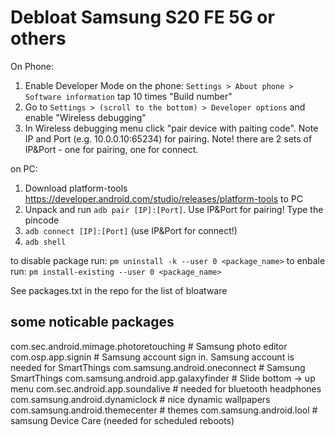 # Debloat Samsung S20 FE 5G or others 
On Phone:
1. Enable Developer Mode on the phone: ```Settings > About phone > Software information``` tap 10 times "Build number"
2. Go to ```Settings > (scroll to the bottom) > Developer options``` and enable "Wireless debugging"
3. In Wireless debugging menu click "pair device with paiting code". Note IP and Port (e.g. 10.0.0.10:65234) for pairing. Note! there are 2 sets of IP&Port - one for pairing, one for connect. 

on PC:
1. Download platform-tools https://developer.android.com/studio/releases/platform-tools to PC
2. Unpack and run ```adb pair [IP]:[Port]```. Use IP&Port for pairing! Type the pincode
3. ```adb connect [IP]:[Port]``` (use IP&Port for connect!)
4. ```adb shell```

to disable package run:
```pm uninstall -k --user 0 <package_name>```
to enbale run:
```pm install-existing --user 0 <package_name>```

See packages.txt in the repo for the list of bloatware

## some noticable packages

com.sec.android.mimage.photoretouching  # Samsung photo editor
com.osp.app.signin # Samsung account sign in. Samsung account is needed for SmartThings
com.samsung.android.oneconnect # Samsung SmartThings
com.samsung.android.app.galaxyfinder # Slide bottom -> up menu
com.sec.android.app.soundalive  # needed for bluetooth headphones
com.samsung.android.dynamiclock  # nice dynamic wallpapers
com.samsung.android.themecenter # themes
com.samsung.android.lool # samsung Device Care (needed for scheduled reboots)
